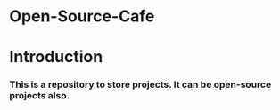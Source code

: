 # Open-Source-Cafe

# Introduction
### This is a repository to store projects. It can be open-source projects also.
